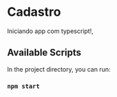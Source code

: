 # Cadastro

Iniciando app com typescript!,

## Available Scripts

In the project directory, you can run:

### `npm start`
